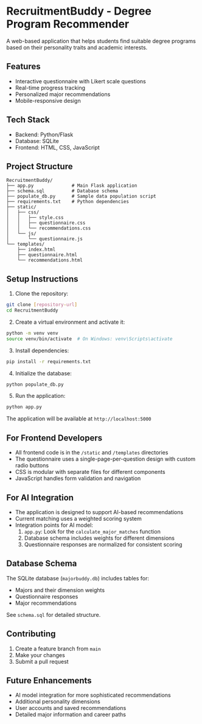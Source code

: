 # RecruitmentBuddy - Degree Program Recommender

A web-based application that helps students find suitable degree programs based on their personality traits and academic interests.

## Features

- Interactive questionnaire with Likert scale questions
- Real-time progress tracking
- Personalized major recommendations
- Mobile-responsive design

## Tech Stack

- Backend: Python/Flask
- Database: SQLite
- Frontend: HTML, CSS, JavaScript

## Project Structure

```
RecruitmentBuddy/
├── app.py              # Main Flask application
├── schema.sql          # Database schema
├── populate_db.py      # Sample data population script
├── requirements.txt    # Python dependencies
├── static/
│   ├── css/
│   │   ├── style.css
│   │   ├── questionnaire.css
│   │   └── recommendations.css
│   └── js/
│       └── questionnaire.js
└── templates/
    ├── index.html
    ├── questionnaire.html
    └── recommendations.html
```

## Setup Instructions

1. Clone the repository:
```bash
git clone [repository-url]
cd RecruitmentBuddy
```

2. Create a virtual environment and activate it:
```bash
python -m venv venv
source venv/bin/activate  # On Windows: venv\Scripts\activate
```

3. Install dependencies:
```bash
pip install -r requirements.txt
```

4. Initialize the database:
```bash
python populate_db.py
```

5. Run the application:
```bash
python app.py
```

The application will be available at `http://localhost:5000`

## For Frontend Developers

- All frontend code is in the `/static` and `/templates` directories
- The questionnaire uses a single-page-per-question design with custom radio buttons
- CSS is modular with separate files for different components
- JavaScript handles form validation and navigation

## For AI Integration

- The application is designed to support AI-based recommendations
- Current matching uses a weighted scoring system
- Integration points for AI model:
  1. `app.py`: Look for the `calculate_major_matches` function
  2. Database schema includes weights for different dimensions
  3. Questionnaire responses are normalized for consistent scoring

## Database Schema

The SQLite database (`majorbuddy.db`) includes tables for:
- Majors and their dimension weights
- Questionnaire responses
- Major recommendations

See `schema.sql` for detailed structure.

## Contributing

1. Create a feature branch from `main`
2. Make your changes
3. Submit a pull request

## Future Enhancements

- AI model integration for more sophisticated recommendations
- Additional personality dimensions
- User accounts and saved recommendations
- Detailed major information and career paths
